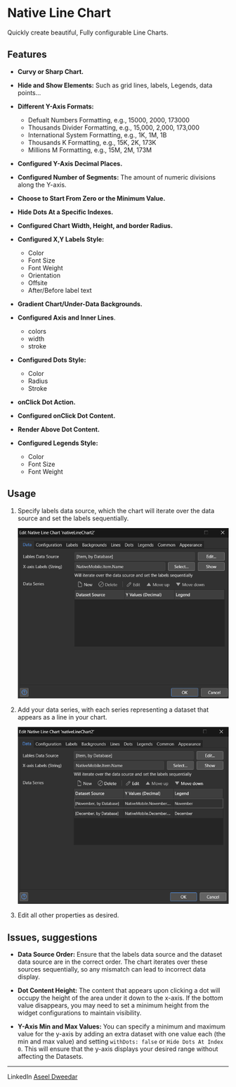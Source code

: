 # Native Line Chart

Quickly create beautiful, Fully configurable Line Charts.

## Features


*   **Curvy or Sharp Chart.**

*   **Hide and Show Elements:** Such as grid lines, labels, Legends, data points...

*   **Different Y-Axis Formats:**
    * Defualt Numbers Formatting, e.g., 15000, 2000, 173000
    * Thousands Divider Formatting, e.g., 15,000, 2,000, 173,000
    * International System Formatting, e.g., 1K, 1M, 1B
    * Thousands K Formatting, e.g., 15K, 2K, 173K
    * Millions M Formatting, e.g., 15M, 2M, 173M

*   **Configured Y-Axis Decimal Places.** 

*   **Configured Number of Segments:** The amount of numeric divisions along the Y-axis.

* **Choose to Start From Zero or the Minimum Value.**

* **Hide Dots At a Specific Indexes.**

* **Configured Chart Width, Height, and border Radius.**

*   **Configured X,Y Labels Style:**
    *   Color
    *   Font Size
    *   Font Weight
    *   Orientation
    *   Offsite
    *   After/Before label text

*   **Gradient Chart/Under-Data Backgrounds.**

*   **Configured Axis and Inner Lines**.
    *   colors
    *   width
    *   stroke
 
*   **Configured Dots Style:**
    *   Color
    *   Radius
    *   Stroke
  
*   **onClick Dot Action.**

*   **Configured onClick Dot Content.**

*   **Render Above Dot Content.**

*   **Configured Legends Style:**
    *   Color
    *   Font Size
    *   Font Weight

## Usage

1. Specify labels data source, which the chart will iterate over the data source and set the labels sequentially.

    ![labels-set](/src/assets/images/labels%20set.png)

2. Add your data series, with each series representing a dataset that appears as a line in your chart.

    ![labels-set](/src/assets/images/data-series.png)

3. Edit all other properties as desired.

## Issues, suggestions

*   **Data Source Order:** Ensure that the labels data source and the dataset data source are in the correct order. The chart iterates over these sources sequentially, so any mismatch can lead to incorrect data display.
    
*   **Dot Content Height:** The content that appears upon clicking a dot will occupy the height of the area under it down to the x-axis. If the bottom value disappears, you may need to set a minimum height from the widget configurations to maintain visibility.
    
*   **Y-Axis Min and Max Values:** You can specify a minimum and maximum value for the y-axis by adding an extra dataset with one value each (the min and max value) and setting `withDots: false` or `Hide Dots At Index 0`. This will ensure that the y-axis displays your desired range without affecting the Datasets.

***************
 LinkedIn [Aseel Dweedar](https://www.linkedin.com/in/aseel-dweedar)